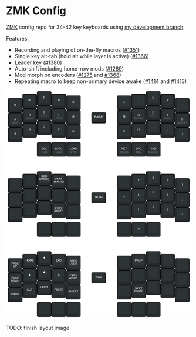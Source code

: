 # ZMK Config

[ZMK](https://zmk.dev) config repo for 34-42 key keyboards using [my development branch](https://github.com/nickconway/zmk/tree/dev).

Features:
- Recording and playing of on-the-fly macros ([#1351](https://github.com/zmkfirmware/zmk/pull/1351))
- Single key alt-tab (hold alt while layer is active) ([#1366](https://github.com/zmkfirmware/zmk/pull/1366))
- Leader key ([#1380](https://github.com/zmkfirmware/zmk/pull/1380))
- Auto-shift including home-row mods ([#1289](https://github.com/zmkfirmware/zmk/pull/1289))
- Mod morph on encoders ([#1275](https://github.com/zmkfirmware/zmk/pull/1275) and [#1368](https://github.com/zmkfirmware/zmk/pull/1368))
- Repeating macro to keep non-primary device awake ([#1414](https://github.com/zmkfirmware/zmk/pull/1414) and [#1413](https://github.com/zmkfirmware/zmk/pull/1413))

![layout](./layout.png?)

TODO: finish layout image
